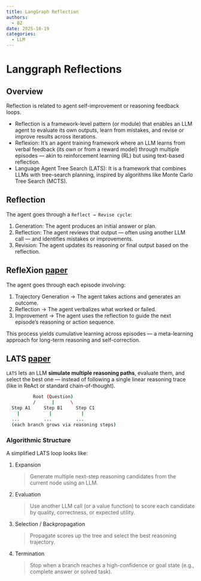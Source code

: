 ```yaml
---
title: LangGraph Reflection
authors:
  - BZ
date: 2025-10-19
categories: 
  - LLM
---
```


<!-- more -->

# Langgraph Reflections

## Overview
Reflection is related to agent self-improvement or reasoning feedback loops.

- Reflection is a framework-level pattern (or module) that enables an LLM agent to evaluate its own outputs, learn from mistakes, and revise or improve results across iterations.
- Reflexion: It’s an agent training framework where an LLM learns from verbal feedback (its own or from a reward model) through multiple episodes — akin to reinforcement learning (RL) but using text-based reflection.
- Language Agent Tree Search (LATS): It is a framework that combines LLMs with tree-search planning, inspired by algorithms like Monte Carlo Tree Search (MCTS).

## **Reflection**

The agent goes through a `Reflect → Revise cycle`:

1.	Generation: The agent produces an initial answer or plan.
2.	Reflection: The agent reviews that output — often using another LLM call — and identifies mistakes or improvements.
3.	Revision: The agent updates its reasoning or final output based on the reflection.


## **RefleXion** [paper](https://arxiv.org/pdf/2303.11366)

The agent goes through each episode involving:

1.	Trajectory Generation → The agent takes actions and generates an outcome.
2.	Reflection → The agent verbalizes what worked or failed.
3.	Improvement → The agent uses the reflection to guide the next episode’s reasoning or action sequence.

This process yields cumulative learning across episodes — a meta-learning approach for long-term reasoning and self-correction.


## **LATS** [paper](https://arxiv.org/pdf/2310.04406)

 `LATS` lets an LLM **simulate multiple reasoning paths**, evaluate them, and select the best one — instead of following a single linear reasoning trace (like in ReAct or standard chain-of-thought).

 ```sh
           Root (Question)
           /      |      \
   Step A1     Step B1     Step C1
     |           |           |
   ...         ...         ...
   (each branch grows via reasoning steps)
 ```

 ### Algorithmic Structure

A simplified LATS loop looks like:

1.	Expansion

    > Generate multiple next-step reasoning candidates from the current node using an LLM.
    
2.	Evaluation

    > Use another LLM call (or a value function) to score each candidate by quality, correctness, or expected utility.

3.	Selection / Backpropagation

    > Propagate scores up the tree and select the best reasoning trajectory.

4.	Termination

    > Stop when a branch reaches a high-confidence or goal state (e.g., complete answer or solved task).